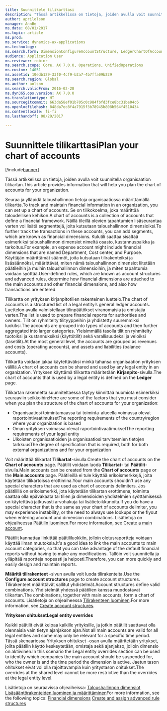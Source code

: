 ```yaml
---
title: Suunnittele tilikarttasi
description: "Tässä artikkelissa on tietoja, joiden avulla voit suunnitella organisaation tilikartan."
author: aprilolson
manager: AnnBe
ms.date: 08/01/2017
ms.topic: article
ms.prod: 
ms.service: dynamics-ax-applications
ms.technology: 
ms.search.form: DimensionConfigureAccountStructure, LedgerChartOfAccounts
audience: Application User
ms.reviewer: robinr
ms.search.scope: Core, AX 7.0.0, Operations, UnifiedOperations
ms.custom: 14051
ms.assetid: 10edb129-33f0-4cf9-b2a7-4b7ffa09b229
ms.search.region: Global
ms.author: aolson
ms.search.validFrom: 2016-02-28
ms.dyn365.ops.version: AX 7.0.0
ms.translationtype: HT
ms.sourcegitcommit: 663da58ef01b705c0c984fbfd3fce8bc31be04c6
ms.openlocfilehash: 848da7ec8f4a7915f3b78945b808b564f4510434
ms.contentlocale: fi-fi
ms.lasthandoff: 08/29/2017

---
```


# <a name="plan-your-chart-of-accounts"></a><span data-ttu-id="847fe-103">Suunnittele tilikarttasi</span><span class="sxs-lookup"><span data-stu-id="847fe-103">Plan your chart of accounts</span></span>

[!include[banner](../includes/banner.md)]


<span data-ttu-id="847fe-104">Tässä artikkelissa on tietoja, joiden avulla voit suunnitella organisaation tilikartan.</span><span class="sxs-lookup"><span data-stu-id="847fe-104">This article provides information that will help you plan the chart of accounts for your organization.</span></span>

<span data-ttu-id="847fe-105">Seuraa ja ylläpidä taloushallinnon tietoja organisaatiossa määrittämällä tilikartta.</span><span class="sxs-lookup"><span data-stu-id="847fe-105">To track and maintain financial information in an organization, you can set up a chart of accounts.</span></span> <span data-ttu-id="847fe-106">Se on tilikokoelma, joka määrittää taloudellisen kehikon.</span><span class="sxs-lookup"><span data-stu-id="847fe-106">A chart of accounts is a collection of accounts that define a financial framework.</span></span> <span data-ttu-id="847fe-107">Näillä tileillä olevien tapahtumien lisäseurantaa varten voi lisätä segmenttejä, joita kutsutaan taloushallinnon dimensioiksi.</span><span class="sxs-lookup"><span data-stu-id="847fe-107">To further track the transactions in these accounts, you can add segments, which are known as financial dimensions.</span></span> <span data-ttu-id="847fe-108">Kulutili saattaa sisältää esimerkiksi taloushallinnon dimensiot nimeltä osasto, kustannuspaikka ja tarkoitus.</span><span class="sxs-lookup"><span data-stu-id="847fe-108">For example, an expense account might include financial dimensions that are named Department, Cost center, and Purpose.</span></span> <span data-ttu-id="847fe-109">Käyttäjän määrittämät säännöt, joita kutsutaan tilirakenteiksi ja lisäsäännöksi, määrittävät, miten nämä taloushallinnon dimensiot liitetään päätileihin ja muihin taloushallinnon dimensioihin, ja miten tapahtumia voidaan syöttää.</span><span class="sxs-lookup"><span data-stu-id="847fe-109">User-defined rules, which are known as account structures and advanced rules, determine how financial dimensions are attached to the main accounts and other financial dimensions, and also how transactions are entered.</span></span> 

<span data-ttu-id="847fe-110">Tilikartta on yrityksen kirjanpitotilien rakenteinen luettelo.</span><span class="sxs-lookup"><span data-stu-id="847fe-110">The chart of accounts is a structured list of a legal entity’s general ledger accounts.</span></span> <span data-ttu-id="847fe-111">Luettelon avulla valmistellaan tilinpäätökset viranomaisia ja omistajia varten.</span><span class="sxs-lookup"><span data-stu-id="847fe-111">The list is used to prepare financial reports for authorities and owners.</span></span> <span data-ttu-id="847fe-112">Tilit on ryhmitelty tilityyppeihin ja yhdistetty suuremmiksi luokiksi.</span><span class="sxs-lookup"><span data-stu-id="847fe-112">The accounts are grouped into types of accounts and then further aggregated into larger categories.</span></span> <span data-ttu-id="847fe-113">Yleisimmällä tasolla tilit on ryhmitelty tuotoiksi ja kustannuksiksi (käyttötilit) sekä varallisuudeksi ja veloiksi (tasetilit).</span><span class="sxs-lookup"><span data-stu-id="847fe-113">At the most general level, the accounts are grouped as revenues and costs (operating accounts), and assets and liabilities (balance accounts).</span></span> 

<span data-ttu-id="847fe-114">Tilikartta voidaan jakaa käytettäväksi minkä tahansa organisaation yrityksen välillä.</span><span class="sxs-lookup"><span data-stu-id="847fe-114">A chart of accounts can be shared and used by any legal entity in an organization.</span></span> <span data-ttu-id="847fe-115">Yrityksen käyttämä tilikartta määritetään **Kirjanpito**-sivulla.</span><span class="sxs-lookup"><span data-stu-id="847fe-115">The chart of accounts that is used by a legal entity is defined on the **Ledger** page.</span></span> 

<span data-ttu-id="847fe-116">Tilikartan rakennetta suunniteltaessa täytyy kiinnittää huomiota esimerkiksi seuraaviin seikkoihin:</span><span class="sxs-lookup"><span data-stu-id="847fe-116">Here are some of the factors that you must consider when you plan the structure of the chart of accounts for your organization:</span></span>

-   <span data-ttu-id="847fe-117">Organisaatiosi toimintamaassa tai toiminta-alueella voimassa olevat raportointivaatimukset</span><span class="sxs-lookup"><span data-stu-id="847fe-117">The reporting requirements of the country/region where your organization is based</span></span>
-   <span data-ttu-id="847fe-118">Oman yrityksen voimassa olevat raportointivaatimukset</span><span class="sxs-lookup"><span data-stu-id="847fe-118">The reporting requirements of your legal entity</span></span>
-   <span data-ttu-id="847fe-119">Ulkoisten organisaatioiden ja organisaatiosi tarvitsemien tietojen tarkkuus</span><span class="sxs-lookup"><span data-stu-id="847fe-119">The degree of specification that is required, both for both external organizations and for your organization</span></span>

<span data-ttu-id="847fe-120">Voit määrittää tilikartat **Tilikartat**-sivulla.</span><span class="sxs-lookup"><span data-stu-id="847fe-120">Create the chart of accounts on the **Chart of accounts** page.</span></span> <span data-ttu-id="847fe-121">Päätilit voidaan luoda **Tilikartat**- tai **Päätilit**-sivulla.</span><span class="sxs-lookup"><span data-stu-id="847fe-121">Main accounts can be created from the **Chart of accounts** page or the **Main accounts** page.</span></span> <span data-ttu-id="847fe-122">Päätileillä ei tule käyttää erikoismerkkejä, joita käytetään tilikartoissa erottimina.</span><span class="sxs-lookup"><span data-stu-id="847fe-122">Your main accounts shouldn't use any special characters that are used as chart of accounts delimiters.</span></span> <span data-ttu-id="847fe-123">Jos päätilillä on erikoismerkki, jota käytetään tilikartan erottimena, toiminta saattaa olla epävakaata tai tilien ja dimensioiden yhdistelmien syöttämisessä on käytettävä jatkuvasti arvohakuja tai lisätietoikkunoita.</span><span class="sxs-lookup"><span data-stu-id="847fe-123">If you do have a special character that is the same as your chart of accounts delimiter, you may experience instability, or the need to always use lookups or the flyout when entering account and dimension combinations.</span></span> <span data-ttu-id="847fe-124">Lisätietoja on ohjeaiheessa [Päätilin luominen](tasks/create-account-structures.md).</span><span class="sxs-lookup"><span data-stu-id="847fe-124">For more information, see [Create a main account](tasks/create-account-structures.md).</span></span>


<span data-ttu-id="847fe-125">Päätilit kannattaa linkittää päätililuokkiin, jolloin oletusraportteja voidaan käyttää ilman muutoksia.</span><span class="sxs-lookup"><span data-stu-id="847fe-125">It's a good idea to link the main accounts to main account categories, so that you can take advantage of the default financial reports without having to make any modifications.</span></span> <span data-ttu-id="847fe-126">Tällöin voit suunnitella ja ylläpitää raportteja nopeasti ja helposti.</span><span class="sxs-lookup"><span data-stu-id="847fe-126">Therefore, you can more quickly and easily design and maintain reports.</span></span> 

<span data-ttu-id="847fe-127">**Määritä tilirakenteet** -sivun avulla voit luoda tilirakenteita.</span><span class="sxs-lookup"><span data-stu-id="847fe-127">Use the **Configure account structures** page to create account structures.</span></span> <span data-ttu-id="847fe-128">Tilirakenteet määrittävät sallitut yhdistelmät.</span><span class="sxs-lookup"><span data-stu-id="847fe-128">Account structures define valid combinations.</span></span> <span data-ttu-id="847fe-129">Yhdistelmät yhdessä päätilien kanssa muodostavat tilikartan.</span><span class="sxs-lookup"><span data-stu-id="847fe-129">The combinations, together with main accounts, form a chart of accounts.</span></span>  <span data-ttu-id="847fe-130">Lisätietoja on ohjeaiheessa [Tilirakenteen luominen](tasks/create-main-account.md).</span><span class="sxs-lookup"><span data-stu-id="847fe-130">For more information, see [Create account structures](tasks/create-main-account.md).</span></span>

<span data-ttu-id="847fe-131">**Yrityksen ohitukset**</span><span class="sxs-lookup"><span data-stu-id="847fe-131">**Legal entity overrides**</span></span> 

<span data-ttu-id="847fe-132">Kaikki päätilit eivät kelpaa kaikille yrityksille, ja jotkin päätilit saattavat olla olennaisia vain tietyn ajanjakson ajan.</span><span class="sxs-lookup"><span data-stu-id="847fe-132">Not all main accounts are valid for all legal entities and some may only be relevant for a specific time period.</span></span> <span data-ttu-id="847fe-133">Tässä skenaariossa Yrityksen ohitukset -osan avulla määritetään yritykset, joilta päätilin käyttö keskeytetään, omistaja sekä ajanjakso, jolloin dimensio on aktiivinen.</span><span class="sxs-lookup"><span data-stu-id="847fe-133">In this scenario the Legal entity overrides section can be used to identify which companies the main account should be suspended for, who the owner is and the time period the dimension is active.</span></span> <span data-ttu-id="847fe-134">Jaetun tason ohitukset eivät voi olla rajoittavampia kuin yritystason ohitukset.</span><span class="sxs-lookup"><span data-stu-id="847fe-134">The overrides at the shared level cannot be more restrictive than the overrides at the legal entity level.</span></span>

<span data-ttu-id="847fe-135">Lisätietoja on seuraavissa ohjeaiheissa: [Taloushallinnon dimensiot](financial-dimensions.md)
[Lisäsääntörakenteiden luominen ja määrittäminen](tasks/create-assign-advanced-rule-structures.md)</span><span class="sxs-lookup"><span data-stu-id="847fe-135">For more information, see the following topics: [Financial dimensions](financial-dimensions.md)
[Create and assign advanced rule structures](tasks/create-assign-advanced-rule-structures.md)</span></span>




